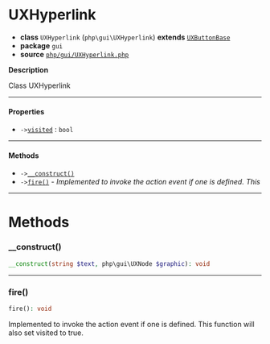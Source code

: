 # UXHyperlink

- **class** `UXHyperlink` (`php\gui\UXHyperlink`) **extends** [`UXButtonBase`](https://github.com/jphp-compiler/jphp/blob/master/jphp-gui-ext/api-docs/classes/php/gui/UXButtonBase.md)
- **package** `gui`
- **source** [`php/gui/UXHyperlink.php`](./src/main/resources/JPHP-INF/sdk/php/gui/UXHyperlink.php)

**Description**

Class UXHyperlink

---

#### Properties

- `->`[`visited`](#prop-visited) : `bool`

---

#### Methods

- `->`[`__construct()`](#method-__construct)
- `->`[`fire()`](#method-fire) - _Implemented to invoke the action event if one is defined. This_

---
# Methods

<a name="method-__construct"></a>

### __construct()
```php
__construct(string $text, php\gui\UXNode $graphic): void
```

---

<a name="method-fire"></a>

### fire()
```php
fire(): void
```
Implemented to invoke the action event if one is defined. This
function will also set visited to true.